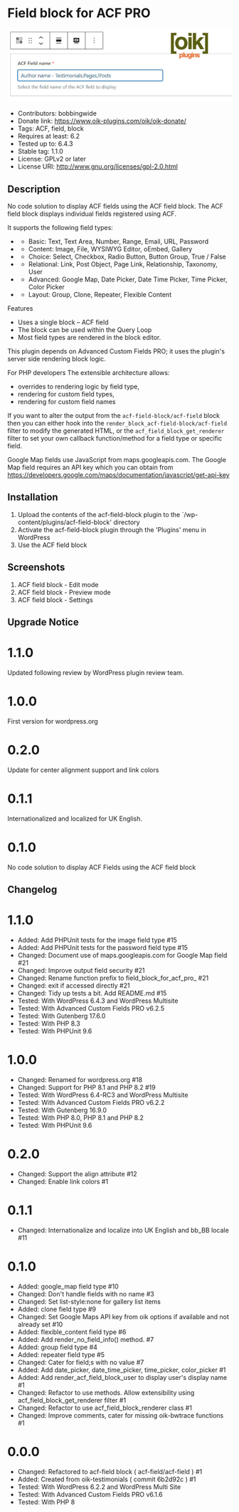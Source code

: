 # Field block for ACF PRO 
![banner](assets/field-block-for-acf-pro-banner-772x250.jpg)
* Contributors: bobbingwide
* Donate link: https://www.oik-plugins.com/oik/oik-donate/
* Tags: ACF, field, block
* Requires at least: 6.2
* Tested up to: 6.4.3
* Stable tag: 1.1.0
* License: GPLv2 or later
* License URI: http://www.gnu.org/licenses/gpl-2.0.html

## Description 
No code solution to display ACF fields using the ACF field block.
The ACF field block displays individual fields registered using ACF.

It supports the following field types:

* - Basic: Text, Text Area, Number, Range, Email, URL, Password
* - Content: Image, File, WYSIWYG Editor, oEmbed, Gallery
* - Choice: Select, Checkbox, Radio Button, Button Group, True / False
* - Relational: Link, Post Object, Page Link, Relationship, Taxonomy, User
* - Advanced: Google Map, Date Picker, Date Time Picker, Time Picker, Color Picker
* - Layout: Group, Clone, Repeater, Flexible Content

Features

- Uses a single block – ACF field
- The block can be used within the Query Loop
- Most field types are rendered in the block editor.


This plugin depends on Advanced Custom Fields PRO; it uses the plugin's server side rendering block logic.


For PHP developers
The extensible architecture allows:
- overrides to rendering logic by field type,
- rendering for custom field types,
- rendering for custom field names


If you want to alter the output from the `acf-field-block/acf-field` block
then you can either hook into the `render_block_acf-field-block/acf-field` filter to
modify the generated HTML,
or the `acf_field_block_get_renderer` filter to set your own callback function/method
for a field type or specific field.

Google Map fields use JavaScript from maps.googleapis.com.
The Google Map field requires an API key which you can obtain from
https://developers.google.com/maps/documentation/javascript/get-api-key

## Installation 
1. Upload the contents of the acf-field-block plugin to the `/wp-content/plugins/acf-field-block' directory
1. Activate the acf-field-block plugin through the 'Plugins' menu in WordPress
1. Use the ACF field block

## Screenshots 
1. ACF field block - Edit mode
1. ACF field block - Preview mode
1. ACF field block - Settings

## Upgrade Notice 
# 1.1.0 
Updated following review by WordPress plugin review team.


# 1.0.0 
First version for wordpress.org

# 0.2.0 
Update for center alignment support and link colors

# 0.1.1 
Internationalized and localized for UK English.

# 0.1.0 
No code solution to display ACF Fields using the ACF field block

## Changelog 
# 1.1.0 
* Added: Add PHPUnit tests for the image field type #15
* Added: Add PHPUnit tests for the password field type #15
* Changed: Document use of maps.googleapis.com for Google Map field #21
* Changed: Improve output field security #21
* Changed: Rename function prefix to field_block_for_acf_pro_ #21
* Changed: exit if accessed directly #21
* Changed: Tidy up tests a bit. Add README.md #15
* Tested: With WordPress 6.4.3 and WordPress Multisite
* Tested: With Advanced Custom Fields PRO v6.2.5
* Tested: With Gutenberg 17.6.0
* Tested: With PHP 8.3
* Tested: With PHPUnit 9.6

# 1.0.0 
* Changed: Renamed for wordpress.org #18
* Changed: Support for PHP 8.1 and PHP 8.2 #19
* Tested: With WordPress 6.4-RC3 and WordPress Multisite
* Tested: With Advanced Custom Fields PRO v6.2.2
* Tested: With Gutenberg 16.9.0
* Tested: With PHP 8.0, PHP 8.1 and PHP 8.2
* Tested: With PHPUnit 9.6

# 0.2.0 
* Changed: Support the align attribute #12
* Changed: Enable link colors #1

# 0.1.1 
* Changed: Internationalize and localize into UK English and bb_BB locale #11

# 0.1.0 
* Added: google_map field type #10
* Changed: Don't handle fields with no name #3
* Changed: Set list-style:none for gallery list items
* Added: clone field type #9
* Changed: Set Google Maps API key from oik options if available and not already set #10
* Added: flexible_content field type #6
* Added: Add render_no_field_info() method. #7
* Added: group field type #4
* Added: repeater field type #5
* Changed: Cater for field;s with no value #7
* Added: Add date_picker, date_time_picker, time_picker, color_picker #1
* Added: Add render_acf_field_block_user to display user's display name #1
* Changed: Refactor to use methods. Allow extensibility using acf_field_block_get_renderer filter #1
* Changed: Refactor to use acf_field_block_renderer class #1
* Changed: Improve comments, cater for missing oik-bwtrace functions #1

# 0.0.0 
* Changed: Refactored to acf-field block ( acf-field/acf-field ) #1
* Added: Created from oik-testimonials ( commit 6b2d92c ) #1
* Tested: With WordPress 6.2.2 and WordPress Multi Site
* Tested: With Advanced Custom Fields PRO v6.1.6
* Tested: With PHP 8
